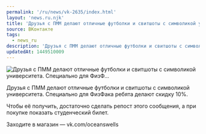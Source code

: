 ```yaml
---
permalink: '/ru/news/vk-2635/index.html'
layout: 'news.ru.njk'
title: 'Друзья с ПММ делают отличные футболки и свитшоты с символикой университета. Специально для ФизФ'
source: ВКонтакте
tags:
  - news_ru
description: 'Друзья с ПММ делают отличные футболки и свитшоты с символикой университета. Специально для ФизФ…'
updatedAt: 1449510009
---
```

![Друзья с ПММ делают отличные футболки и свитшоты с символикой университета. Специально для ФизФ…](https://sun9-17.userapi.com/impf/c627318/v627318838/13ae7/DajuUoGcTZo.jpg?size=1280x853&quality=96&proxy=1&sign=2062df85c758c62974ec54a0a75e024a&c_uniq_tag=iCdcWtu_4NDrxvO7rtudL27HVwU2EhdkS4D-tLbucnw&type=album)

Друзья с ПММ делают отличные футболки и свитшоты с символикой университета. Специально для ФизФака ребята делают скидку 10%.

Чтобы её получить, достаточно сделать репост этого сообщения, а при покупке показать студенческий билет.

Заходите в магазин — vk.com/oceanswells
